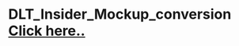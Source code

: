 # DLT_Insider_Mockup_conversion [Click here..](https://yuvarajchandirasekaran.github.io/DLT_Insider_Mockup_conversion/)
